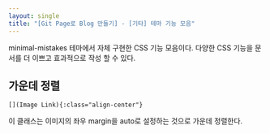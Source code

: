 ```yaml
---
layout: single
title: "[Git Page로 Blog 만들기] - [기타] 테마 기능 모음"
---
```


minimal-mistakes 테마에서 자체 구현한 CSS 기능 모음이다. 다양한 CSS 기능을 문서를 더 이쁘고 효과적으로 작성 할 수 있다.

## 가운데 정렬

`[](Image Link){:class="align-center"}`

이 클래스는 이미지의 좌우 margin을 auto로 설정하는 것으로 가운데 정렬한다.
